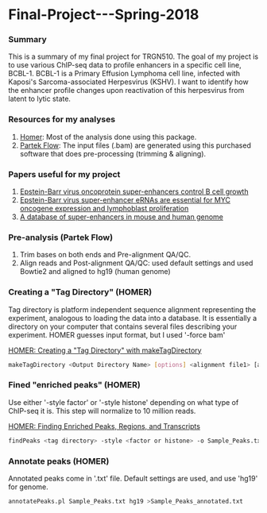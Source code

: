 # Final-Project---Spring-2018

### Summary

This is a summary of my final project for TRGN510.
The goal of my project is to use various ChIP-seq data to profile enhancers in a specific cell line, BCBL-1.
BCBL-1 is a Primary Effusion Lymphoma cell line, infected with Kaposi's Sarcoma-associated Herpesvirus (KSHV). I want to identify how the enhancer profile changes upon reactivation of this herpesvirus from latent to lytic state.

### Resources for my analyses
1. [Homer](http://homer.ucsd.edu/homer/index.html): Most of the analysis done using this package.
2. [Partek Flow](http://www.partek.com/partekflow): The input files (.bam) are generated using this purchased software that does pre-processing (trimming & aligning).  

### Papers useful for my project
1. [Epstein-Barr virus oncoprotein super-enhancers control B cell growth](https://www.ncbi.nlm.nih.gov/pubmed/25639793) 
2. [Epstein-Barr virus super-enhancer eRNAs are essential for MYC oncogene expression and lymphoblast proliferation](https://www.ncbi.nlm.nih.gov/pubmed/27864512)    
3. [A database of super-enhancers in mouse and human genome](http://asntech.org/dbsuper/)

### Pre-analysis (Partek Flow) 
1. Trim bases on both ends and Pre-alignment QA/QC. 
2. Align reads and Post-alignment QA/QC: used default settings and used Bowtie2 and aligned to hg19 (human genome)

### Creating a "Tag Directory" (HOMER)
Tag directory is  platform independent sequence alignment representing the experiment, analogous to loading the data into a database.  It is essentially a directory on your computer that contains several files describing your experiment. 
HOMER guesses input format, but I used '-force bam'

[HOMER: Creating a "Tag Directory" with makeTagDirectory](http://homer.ucsd.edu/homer/ngs/tagDir.html) 

```bash
makeTagDirectory <Output Directory Name> [options] <alignment file1> [alignment file 2] ...
```

### Fined "enriched peaks" (HOMER)
Use either '-style factor' or '-style histone' depending on what type of ChIP-seq it is.
This step will normalize to 10 million reads.

[HOMER: Finding Enriched Peaks, Regions, and Transcripts](http://homer.ucsd.edu/homer/ngs/peaks.html) 

```bash
findPeaks <tag directory> -style <factor or histone> -o Sample_Peaks.txt -i <input tag directory>
```

### Annotate peaks (HOMER)
Annotated peaks come in '.txt' file. Default settings are used, and use 'hg19' for genome.

```bash
annotatePeaks.pl Sample_Peaks.txt hg19 >Sample_Peaks_annotated.txt
```
